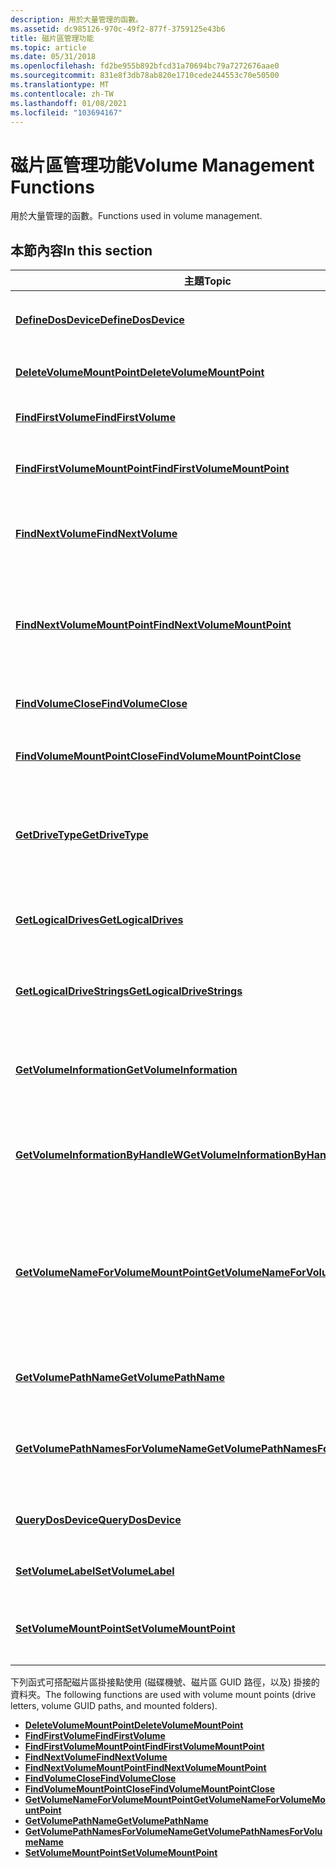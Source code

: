 ```yaml
---
description: 用於大量管理的函數。
ms.assetid: dc985126-970c-49f2-877f-3759125e43b6
title: 磁片區管理功能
ms.topic: article
ms.date: 05/31/2018
ms.openlocfilehash: fd2be955b892bfcd31a70694bc79a7272676aae0
ms.sourcegitcommit: 831e8f3db78ab820e1710cede244553c70e50500
ms.translationtype: MT
ms.contentlocale: zh-TW
ms.lasthandoff: 01/08/2021
ms.locfileid: "103694167"
---
```

# <a name="volume-management-functions"></a><span data-ttu-id="0f9a1-103">磁片區管理功能</span><span class="sxs-lookup"><span data-stu-id="0f9a1-103">Volume Management Functions</span></span>

<span data-ttu-id="0f9a1-104">用於大量管理的函數。</span><span class="sxs-lookup"><span data-stu-id="0f9a1-104">Functions used in volume management.</span></span>

## <a name="in-this-section"></a><span data-ttu-id="0f9a1-105">本節內容</span><span class="sxs-lookup"><span data-stu-id="0f9a1-105">In this section</span></span>



| <span data-ttu-id="0f9a1-106">主題</span><span class="sxs-lookup"><span data-stu-id="0f9a1-106">Topic</span></span>                                                                                   | <span data-ttu-id="0f9a1-107">描述</span><span class="sxs-lookup"><span data-stu-id="0f9a1-107">Description</span></span>                                                                                                                                                                   |
|-----------------------------------------------------------------------------------------|-------------------------------------------------------------------------------------------------------------------------------------------------------------------------------|
| [<span data-ttu-id="0f9a1-108">**DefineDosDevice**</span><span class="sxs-lookup"><span data-stu-id="0f9a1-108">**DefineDosDevice**</span></span>](/windows/desktop/api/FileAPI/nf-fileapi-definedosdevicew)<br/>                                   | <span data-ttu-id="0f9a1-109">定義、重新定義或刪除 MS-DOS 裝置名稱。</span><span class="sxs-lookup"><span data-stu-id="0f9a1-109">Defines, redefines, or deletes MS-DOS device names.</span></span><br/>                                                                                                                |
| [<span data-ttu-id="0f9a1-110">**DeleteVolumeMountPoint**</span><span class="sxs-lookup"><span data-stu-id="0f9a1-110">**DeleteVolumeMountPoint**</span></span>](/windows/desktop/api/FileAPI/nf-fileapi-deletevolumemountpointw)<br/>                     | <span data-ttu-id="0f9a1-111">刪除磁碟機號或掛接的資料夾。</span><span class="sxs-lookup"><span data-stu-id="0f9a1-111">Deletes a drive letter or mounted folder.</span></span><br/>                                                                                                                          |
| [<span data-ttu-id="0f9a1-112">**FindFirstVolume**</span><span class="sxs-lookup"><span data-stu-id="0f9a1-112">**FindFirstVolume**</span></span>](/windows/desktop/api/FileAPI/nf-fileapi-findfirstvolumew)<br/>                                   | <span data-ttu-id="0f9a1-113">捕獲電腦上的磁片區名稱。</span><span class="sxs-lookup"><span data-stu-id="0f9a1-113">Retrieves the name of a volume on a computer.</span></span> <br/>                                                                                                                     |
| [<span data-ttu-id="0f9a1-114">**FindFirstVolumeMountPoint**</span><span class="sxs-lookup"><span data-stu-id="0f9a1-114">**FindFirstVolumeMountPoint**</span></span>](/windows/desktop/api/WinBase/nf-winbase-findfirstvolumemountpointa)<br/>               | <span data-ttu-id="0f9a1-115">抓取指定磁片區上所裝載的資料夾名稱。</span><span class="sxs-lookup"><span data-stu-id="0f9a1-115">Retrieves the name of a mounted folder on the specified volume.</span></span> <br/>                                                                                                   |
| [<span data-ttu-id="0f9a1-116">**FindNextVolume**</span><span class="sxs-lookup"><span data-stu-id="0f9a1-116">**FindNextVolume**</span></span>](/windows/desktop/api/FileAPI/nf-fileapi-findnextvolumew)<br/>                                     | <span data-ttu-id="0f9a1-117">繼續呼叫 [**FindFirstVolume**](/windows/desktop/api/FileAPI/nf-fileapi-findfirstvolumew) 函式來開始進行磁片區搜尋。</span><span class="sxs-lookup"><span data-stu-id="0f9a1-117">Continues a volume search started by a call to the [**FindFirstVolume**](/windows/desktop/api/FileAPI/nf-fileapi-findfirstvolumew) function.</span></span> <br/>                                                           |
| [<span data-ttu-id="0f9a1-118">**FindNextVolumeMountPoint**</span><span class="sxs-lookup"><span data-stu-id="0f9a1-118">**FindNextVolumeMountPoint**</span></span>](/windows/desktop/api/WinBase/nf-winbase-findnextvolumemountpointa)<br/>                 | <span data-ttu-id="0f9a1-119">會繼續呼叫 [**FindFirstVolumeMountPoint**](/windows/desktop/api/WinBase/nf-winbase-findfirstvolumemountpointa) 函式來開始載入的資料夾搜尋。</span><span class="sxs-lookup"><span data-stu-id="0f9a1-119">Continues a mounted folder search started by a call to the [**FindFirstVolumeMountPoint**](/windows/desktop/api/WinBase/nf-winbase-findfirstvolumemountpointa) function.</span></span> <br/>                               |
| [<span data-ttu-id="0f9a1-120">**FindVolumeClose**</span><span class="sxs-lookup"><span data-stu-id="0f9a1-120">**FindVolumeClose**</span></span>](/windows/desktop/api/FileAPI/nf-fileapi-findvolumeclose)<br/>                                   | <span data-ttu-id="0f9a1-121">關閉指定的磁片區搜尋控制碼。</span><span class="sxs-lookup"><span data-stu-id="0f9a1-121">Closes the specified volume search handle.</span></span><br/>                                                                                                                         |
| [<span data-ttu-id="0f9a1-122">**FindVolumeMountPointClose**</span><span class="sxs-lookup"><span data-stu-id="0f9a1-122">**FindVolumeMountPointClose**</span></span>](/windows/desktop/api/WinBase/nf-winbase-findvolumemountpointclose)<br/>               | <span data-ttu-id="0f9a1-123">關閉指定的已載入資料夾搜尋控制碼。</span><span class="sxs-lookup"><span data-stu-id="0f9a1-123">Closes the specified mounted folder search handle.</span></span><br/>                                                                                                                 |
| [<span data-ttu-id="0f9a1-124">**GetDriveType**</span><span class="sxs-lookup"><span data-stu-id="0f9a1-124">**GetDriveType**</span></span>](/windows/desktop/api/FileAPI/nf-fileapi-getdrivetypea)<br/>                                         | <span data-ttu-id="0f9a1-125">判斷磁片磁碟機是否為卸載式、固定、CD-ROM、RAM 磁碟或網路磁碟機機。</span><span class="sxs-lookup"><span data-stu-id="0f9a1-125">Determines whether a disk drive is a removable, fixed, CD-ROM, RAM disk, or network drive.</span></span><br/>                                                                         |
| [<span data-ttu-id="0f9a1-126">**GetLogicalDrives**</span><span class="sxs-lookup"><span data-stu-id="0f9a1-126">**GetLogicalDrives**</span></span>](/windows/desktop/api/FileAPI/nf-fileapi-getlogicaldrives)<br/>                                 | <span data-ttu-id="0f9a1-127">抓取代表目前可用之磁片磁碟機的位元遮罩。</span><span class="sxs-lookup"><span data-stu-id="0f9a1-127">Retrieves a bitmask representing the currently available disk drives.</span></span><br/>                                                                                              |
| [<span data-ttu-id="0f9a1-128">**GetLogicalDriveStrings**</span><span class="sxs-lookup"><span data-stu-id="0f9a1-128">**GetLogicalDriveStrings**</span></span>](/windows/desktop/api/FileAPI/nf-fileapi-getlogicaldrivestringsw)<br/>                     | <span data-ttu-id="0f9a1-129">使用指定系統中有效磁片磁碟機的字串來填滿緩衝區。</span><span class="sxs-lookup"><span data-stu-id="0f9a1-129">Fills a buffer with strings that specify valid drives in the system.</span></span><br/>                                                                                               |
| [<span data-ttu-id="0f9a1-130">**GetVolumeInformation**</span><span class="sxs-lookup"><span data-stu-id="0f9a1-130">**GetVolumeInformation**</span></span>](/windows/desktop/api/FileAPI/nf-fileapi-getvolumeinformationa)<br/>                         | <span data-ttu-id="0f9a1-131">抓取與指定的根目錄相關聯之檔案系統和磁片區的相關資訊。</span><span class="sxs-lookup"><span data-stu-id="0f9a1-131">Retrieves information about the file system and volume associated with the specified root directory.</span></span><br/>                                                               |
| [<span data-ttu-id="0f9a1-132">**GetVolumeInformationByHandleW**</span><span class="sxs-lookup"><span data-stu-id="0f9a1-132">**GetVolumeInformationByHandleW**</span></span>](/windows/desktop/api/FileAPI/nf-fileapi-getvolumeinformationbyhandlew)<br/>       | <span data-ttu-id="0f9a1-133">抓取與指定檔案相關聯之檔案系統和磁片區的相關資訊。</span><span class="sxs-lookup"><span data-stu-id="0f9a1-133">Retrieves information about the file system and volume associated with the specified file.</span></span><br/>                                                                         |
| [<span data-ttu-id="0f9a1-134">**GetVolumeNameForVolumeMountPoint**</span><span class="sxs-lookup"><span data-stu-id="0f9a1-134">**GetVolumeNameForVolumeMountPoint**</span></span>](/windows/desktop/api/FileAPI/nf-fileapi-getvolumenameforvolumemountpointw)<br/> | <span data-ttu-id="0f9a1-135">抓取與指定磁片區掛接點相關聯之磁片區的磁片區 **guid** 路徑 ( 磁碟機號、磁片區 **GUID** 路徑或掛接的資料夾) 。</span><span class="sxs-lookup"><span data-stu-id="0f9a1-135">Retrieves a volume **GUID** path for the volume that is associated with the specified volume mount point ( drive letter, volume **GUID** path, or mounted folder).</span></span><br/> |
| [<span data-ttu-id="0f9a1-136">**GetVolumePathName**</span><span class="sxs-lookup"><span data-stu-id="0f9a1-136">**GetVolumePathName**</span></span>](/windows/desktop/api/FileAPI/nf-fileapi-getvolumepathnamew)<br/>                               | <span data-ttu-id="0f9a1-137">抓取裝載指定路徑的磁片區掛接點。</span><span class="sxs-lookup"><span data-stu-id="0f9a1-137">Retrieves the volume mount point where the specified path is mounted.</span></span><br/>                                                                                              |
| [<span data-ttu-id="0f9a1-138">**GetVolumePathNamesForVolumeName**</span><span class="sxs-lookup"><span data-stu-id="0f9a1-138">**GetVolumePathNamesForVolumeName**</span></span>](/windows/desktop/api/FileAPI/nf-fileapi-getvolumepathnamesforvolumenamew)<br/>   | <span data-ttu-id="0f9a1-139">抓取指定磁片區的磁碟機號和掛接的資料夾路徑清單。</span><span class="sxs-lookup"><span data-stu-id="0f9a1-139">Retrieves a list of drive letters and mounted folder paths for the specified volume.</span></span><br/>                                                                               |
| [<span data-ttu-id="0f9a1-140">**QueryDosDevice**</span><span class="sxs-lookup"><span data-stu-id="0f9a1-140">**QueryDosDevice**</span></span>](/windows/desktop/api/FileAPI/nf-fileapi-querydosdevicew)<br/>                                     | <span data-ttu-id="0f9a1-141">抓取 MS-DOS 裝置名稱的相關資訊。</span><span class="sxs-lookup"><span data-stu-id="0f9a1-141">Retrieves information about MS-DOS device names.</span></span><br/>                                                                                                                   |
| [<span data-ttu-id="0f9a1-142">**SetVolumeLabel**</span><span class="sxs-lookup"><span data-stu-id="0f9a1-142">**SetVolumeLabel**</span></span>](/windows/desktop/api/WinBase/nf-winbase-setvolumelabela)<br/>                                     | <span data-ttu-id="0f9a1-143">設定檔案系統磁片區的標籤。</span><span class="sxs-lookup"><span data-stu-id="0f9a1-143">Sets the label of a file system volume.</span></span><br/>                                                                                                                            |
| [<span data-ttu-id="0f9a1-144">**SetVolumeMountPoint**</span><span class="sxs-lookup"><span data-stu-id="0f9a1-144">**SetVolumeMountPoint**</span></span>](/windows/desktop/api/WinBase/nf-winbase-setvolumemountpointa)<br/>                           | <span data-ttu-id="0f9a1-145">將磁片區與磁碟機號或另一個磁片區上的目錄產生關聯。</span><span class="sxs-lookup"><span data-stu-id="0f9a1-145">Associates a volume with a drive letter or a directory on another volume.</span></span><br/>                                                                                          |



 

<span data-ttu-id="0f9a1-146">下列函式可搭配磁片區掛接點使用 (磁碟機號、磁片區 GUID 路徑，以及) 掛接的資料夾。</span><span class="sxs-lookup"><span data-stu-id="0f9a1-146">The following functions are used with volume mount points (drive letters, volume GUID paths, and mounted folders).</span></span>

-   [<span data-ttu-id="0f9a1-147">**DeleteVolumeMountPoint**</span><span class="sxs-lookup"><span data-stu-id="0f9a1-147">**DeleteVolumeMountPoint**</span></span>](/windows/desktop/api/FileAPI/nf-fileapi-deletevolumemountpointw)
-   [<span data-ttu-id="0f9a1-148">**FindFirstVolume**</span><span class="sxs-lookup"><span data-stu-id="0f9a1-148">**FindFirstVolume**</span></span>](/windows/desktop/api/FileAPI/nf-fileapi-findfirstvolumew)
-   [<span data-ttu-id="0f9a1-149">**FindFirstVolumeMountPoint**</span><span class="sxs-lookup"><span data-stu-id="0f9a1-149">**FindFirstVolumeMountPoint**</span></span>](/windows/desktop/api/WinBase/nf-winbase-findfirstvolumemountpointa)
-   [<span data-ttu-id="0f9a1-150">**FindNextVolume**</span><span class="sxs-lookup"><span data-stu-id="0f9a1-150">**FindNextVolume**</span></span>](/windows/desktop/api/FileAPI/nf-fileapi-findnextvolumew)
-   [<span data-ttu-id="0f9a1-151">**FindNextVolumeMountPoint**</span><span class="sxs-lookup"><span data-stu-id="0f9a1-151">**FindNextVolumeMountPoint**</span></span>](/windows/desktop/api/WinBase/nf-winbase-findnextvolumemountpointa)
-   [<span data-ttu-id="0f9a1-152">**FindVolumeClose**</span><span class="sxs-lookup"><span data-stu-id="0f9a1-152">**FindVolumeClose**</span></span>](/windows/desktop/api/FileAPI/nf-fileapi-findvolumeclose)
-   [<span data-ttu-id="0f9a1-153">**FindVolumeMountPointClose**</span><span class="sxs-lookup"><span data-stu-id="0f9a1-153">**FindVolumeMountPointClose**</span></span>](/windows/desktop/api/WinBase/nf-winbase-findvolumemountpointclose)
-   [<span data-ttu-id="0f9a1-154">**GetVolumeNameForVolumeMountPoint**</span><span class="sxs-lookup"><span data-stu-id="0f9a1-154">**GetVolumeNameForVolumeMountPoint**</span></span>](/windows/desktop/api/FileAPI/nf-fileapi-getvolumenameforvolumemountpointw)
-   [<span data-ttu-id="0f9a1-155">**GetVolumePathName**</span><span class="sxs-lookup"><span data-stu-id="0f9a1-155">**GetVolumePathName**</span></span>](/windows/desktop/api/FileAPI/nf-fileapi-getvolumepathnamew)
-   [<span data-ttu-id="0f9a1-156">**GetVolumePathNamesForVolumeName**</span><span class="sxs-lookup"><span data-stu-id="0f9a1-156">**GetVolumePathNamesForVolumeName**</span></span>](/windows/desktop/api/FileAPI/nf-fileapi-getvolumepathnamesforvolumenamew)
-   [<span data-ttu-id="0f9a1-157">**SetVolumeMountPoint**</span><span class="sxs-lookup"><span data-stu-id="0f9a1-157">**SetVolumeMountPoint**</span></span>](/windows/desktop/api/WinBase/nf-winbase-setvolumemountpointa)

 

 




